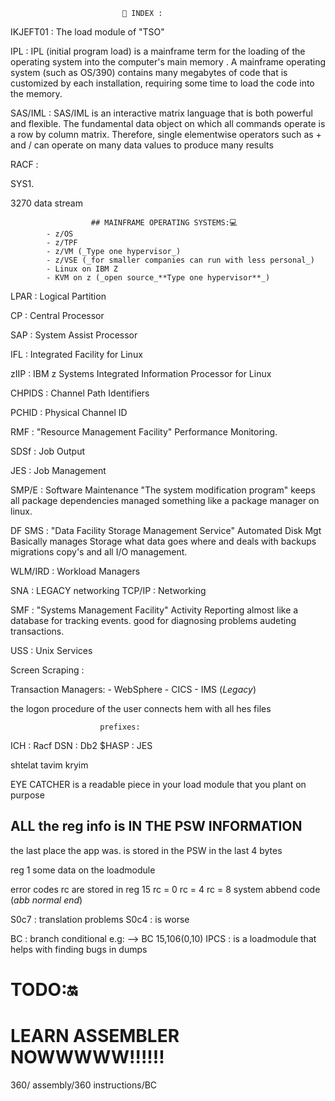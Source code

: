 

                             📇 INDEX :


IKJEFT01    : The load module of "TSO"

IPL         : IPL (initial program load) is a mainframe term for the loading of
              the operating system into the computer's main memory .
              A mainframe operating system (such as OS/390) contains many
              megabytes of code that is customized by each installation,
              requiring some time to load the code into the memory.

SAS/IML     : SAS/IML is an interactive matrix language that is both powerful
              and flexible. The fundamental data object on which all commands
              operate is a row by column matrix. Therefore, single elementwise
              operators such as + and / can operate on many data values to
              produce many results

RACF        :

SYS1.

3270 data stream

                      ## MAINFRAME OPERATING SYSTEMS:💻
            - z/OS
            - z/TPF
            - z/VM (_Type one hypervisor_)
            - z/VSE (_for smaller companies can run with less personal_)
            - Linux on IBM Z
            - KVM on z (_open source_**Type one hypervisor**_)

LPAR        : Logical Partition

CP          : Central Processor

SAP         : System Assist Processor

IFL         : Integrated Facility for Linux

zIIP        : IBM z Systems Integrated Information Processor for Linux

CHPIDS      : Channel Path Identifiers

PCHID       : Physical Channel ID



RMF         : "Resource Management Facility" Performance Monitoring.

SDSf        : Job Output

JES         : Job Management

SMP/E           : Software Maintenance "The system modification program"
                  keeps all package dependencies managed something like a
                  package manager on linux.

DF SMS          : "Data Facility Storage Management Service" Automated Disk Mgt
                  Basically manages Storage what data goes where and deals with
                  backups migrations copy's and all I/O management.

WLM/IRD         : Workload Managers

SNA             : LEGACY networking
TCP/IP          : Networking

SMF             : "Systems Management Facility" Activity Reporting
                  almost like a database for tracking events.
                  good for diagnosing problems audeting transactions.

USS             : Unix Services

Screen Scraping         :

Transaction Managers:
        - WebSphere
        - CICS
        - IMS (_Legacy_)


the logon procedure of the user connects hem with all hes files


                        prefixes:
ICH             : Racf
DSN             : Db2
$HASP           : JES





shtelat tavim kryim

EYE CATCHER is a readable piece in your load module that you plant on purpose

## ALL the reg info is IN THE PSW INFORMATION
the last place the app was. is stored in the PSW in the last 4 bytes

reg 1 some data on the loadmodule

error codes
rc are stored in reg 15
rc = 0
rc = 4
rc = 8
system abbend code (_abb normal end_)

S0c7    : translation problems
S0c4    : is worse

BC      : branch conditional
e.g: --> BC 15,106(0,10)
IPCS    : is a loadmodule that helps with finding bugs in dumps

# TODO:🔛
# LEARN ASSEMBLER NOWWWWW!!!!!!

360/ assembly/360 instructions/BC
